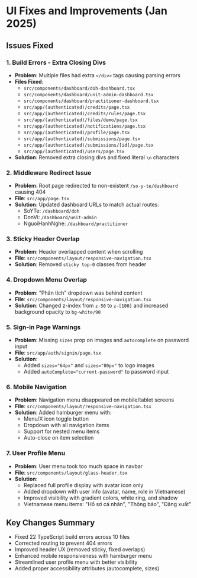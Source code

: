 # UI Fixes and Improvements (Jan 2025)

## Issues Fixed

### 1. Build Errors - Extra Closing Divs
- **Problem**: Multiple files had extra `</div>` tags causing parsing errors
- **Files Fixed**: 
  - `src/components/dashboard/doh-dashboard.tsx`
  - `src/components/dashboard/unit-admin-dashboard.tsx`
  - `src/components/dashboard/practitioner-dashboard.tsx`
  - `src/app/(authenticated)/credits/page.tsx`
  - `src/app/(authenticated)/credits/rules/page.tsx`
  - `src/app/(authenticated)/files/demo/page.tsx`
  - `src/app/(authenticated)/notifications/page.tsx`
  - `src/app/(authenticated)/profile/page.tsx`
  - `src/app/(authenticated)/submissions/page.tsx`
  - `src/app/(authenticated)/submissions/[id]/page.tsx`
  - `src/app/(authenticated)/users/page.tsx`
- **Solution**: Removed extra closing divs and fixed literal `\n` characters

### 2. Middleware Redirect Issue
- **Problem**: Root page redirected to non-existent `/so-y-te/dashboard` causing 404
- **File**: `src/app/page.tsx`
- **Solution**: Updated dashboard URLs to match actual routes:
  - SoYTe: `/dashboard/doh`
  - DonVi: `/dashboard/unit-admin`
  - NguoiHanhNghe: `/dashboard/practitioner`

### 3. Sticky Header Overlap
- **Problem**: Header overlapped content when scrolling
- **File**: `src/components/layout/responsive-navigation.tsx`
- **Solution**: Removed `sticky top-0` classes from header

### 4. Dropdown Menu Overlap
- **Problem**: "Phân tích" dropdown was behind content
- **File**: `src/components/layout/responsive-navigation.tsx`
- **Solution**: Changed z-index from `z-50` to `z-[100]` and increased background opacity to `bg-white/90`

### 5. Sign-in Page Warnings
- **Problem**: Missing `sizes` prop on images and `autocomplete` on password input
- **File**: `src/app/auth/signin/page.tsx`
- **Solution**: 
  - Added `sizes="64px"` and `sizes="80px"` to logo images
  - Added `autoComplete="current-password"` to password input

### 6. Mobile Navigation
- **Problem**: Navigation menu disappeared on mobile/tablet screens
- **File**: `src/components/layout/responsive-navigation.tsx`
- **Solution**: Added hamburger menu with:
  - Menu/X icon toggle button
  - Dropdown with all navigation items
  - Support for nested menu items
  - Auto-close on item selection

### 7. User Profile Menu
- **Problem**: User menu took too much space in navbar
- **File**: `src/components/layout/glass-header.tsx`
- **Solution**: 
  - Replaced full profile display with avatar icon only
  - Added dropdown with user info (avatar, name, role in Vietnamese)
  - Improved visibility with gradient colors, white ring, and shadow
  - Vietnamese menu items: "Hồ sơ cá nhân", "Thông báo", "Đăng xuất"

## Key Changes Summary
- Fixed 22 TypeScript build errors across 10 files
- Corrected routing to prevent 404 errors
- Improved header UX (removed sticky, fixed overlaps)
- Enhanced mobile responsiveness with hamburger menu
- Streamlined user profile menu with better visibility
- Added proper accessibility attributes (autocomplete, sizes)
